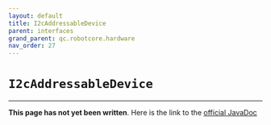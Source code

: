 ```yaml
---
layout: default
title: I2cAddressableDevice
parent: interfaces
grand_parent: qc.robotcore.hardware
nav_order: 27
---
```

# `I2cAddressableDevice`
---
**This page has not yet been written**. Here is the link to the [official JavaDoc](https://ftctechnh.github.io/ftc_app/doc/javadoc/com/qualcomm/robotcore/hardware/I2cAddressableDevice.html)
        
